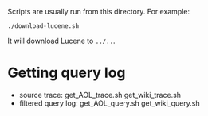 Scripts are usually run from this directory. For example:

```
./download-lucene.sh
```

It will download Lucene to `../..`.


# Getting query log
* source trace: get_AOL_trace.sh   get_wiki_trace.sh
* filtered query log: get_AOL_query.sh   get_wiki_query.sh
